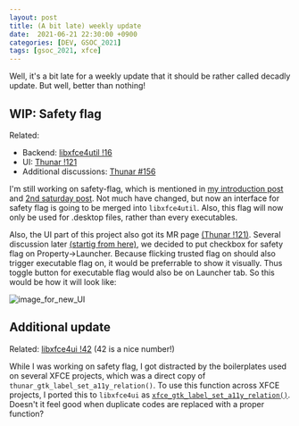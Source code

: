 ```yaml
---
layout: post
title: (A bit late) weekly update
date:  2021-06-21 22:30:00 +0900
categories: [DEV, GSOC_2021]
tags: [gsoc_2021, xfce]
---
```


Well, it's a bit late for a weekly update that it should be rather called decadly update. But well, better than nothing!

## WIP: Safety flag

Related:
* Backend: [libxfce4util !16](https://gitlab.xfce.org/xfce/libxfce4util/-/merge_requests/16)
* UI: [Thunar !121](https://gitlab.xfce.org/xfce/thunar/-/merge_requests/121)
* Additional discussions: [Thunar #156](https://gitlab.xfce.org/xfce/thunar/-/issues/156)

I'm still working on safety-flag, which is mentioned in [my introduction post](/GSOC-2021/) and [2nd saturday post](/2nd-Saturday/). Not much have changed, but now an interface for safety flag is going to be merged into `libxfce4util`. Also, this flag will now only be used for .desktop files, rather than every executables.

Also, the UI part of this project also got its MR page [(Thunar !121)](https://gitlab.xfce.org/xfce/thunar/-/merge_requests/121). Several discussion later [(startig from here)](https://gitlab.xfce.org/xfce/thunar/-/issues/156#note_33081), we decided to put checkbox for safety flag on Property->Launcher. Because flicking trusted flag on should also trigger executable flag on, it would be preferrable to show it visually. Thus toggle button for executable flag would also be on Launcher tab. So this would be how it will look like:

![image_for_new_UI](https://gitlab.xfce.org/xfce/thunar/uploads/e568bd5b36749ada6bf96829106c79bb/image.png)

## Additional update

Related: [libxfce4ui !42](https://gitlab.xfce.org/xfce/libxfce4ui/-/merge_requests/42) (42 is a nice number!)

While I was working on safety flag, I got distracted by the boilerplates used on several XFCE projects, which was a direct copy of `thunar_gtk_label_set_a11y_relation()`. To use this function across XFCE projects, I ported this to `libxfce4ui` as [`xfce_gtk_label_set_a11y_relation()`](https://gitlab.xfce.org/xfce/libxfce4ui/-/merge_requests/42). Doesn't it feel good when duplicate codes are replaced with a proper function?